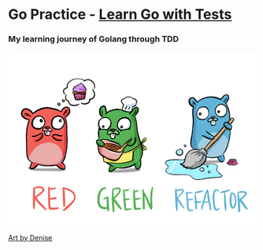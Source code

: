# Go Practice - [Learn Go with Tests](https://github.com/quii/learn-go-with-tests)

### My learning journey of Golang through TDD

<p align="center">
	<img src="red-green-blue-gophers-smaller.png" />
</p>

[Art by Denise](https://twitter.com/deniseyu21) 